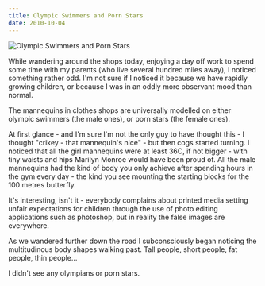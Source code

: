 ```yaml
---
title: Olympic Swimmers and Porn Stars
date: 2010-10-04
---
```


![Olympic Swimmers and Porn Stars](https://source.unsplash.com/l7dbl-sUg3k/1600x900)

While wandering around the shops today, enjoying a day off work to spend some time with my parents (who live several hundred miles away), I noticed something rather odd. I'm not sure if I noticed it because we have rapidly growing children, or because I was in an oddly more observant mood than normal.

The mannequins in clothes shops are universally modelled on either olympic swimmers (the male ones), or porn stars (the female ones).

At first glance - and I'm sure I'm not the only guy to have thought this - I thought "crikey - that mannequin's nice" - but then cogs started turning. I noticed that all the girl mannequins were at least 36C, if not bigger - with tiny waists and hips Marilyn Monroe would have been proud of. All the male mannequins had the kind of body you only achieve after spending hours in the gym every day - the kind you see mounting the starting blocks for the 100 metres butterfly.

It's interesting, isn't it - everybody complains about printed media setting unfair expectations for children through the use of photo editing applications such as photoshop, but in reality the false images are everywhere.

As we wandered further down the road I subconsciously began noticing the multitudinous body shapes walking past. Tall people, short people, fat people, thin people...

I didn't see any olympians or porn stars.